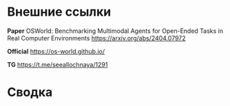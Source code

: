 
# Внешние ссылки

**Paper**
OSWorld: Benchmarking Multimodal Agents for Open-Ended Tasks in Real Computer Environments
https://arxiv.org/abs/2404.07972

**Official**
https://os-world.github.io/

**TG**
https://t.me/seeallochnaya/1291

# Сводка

